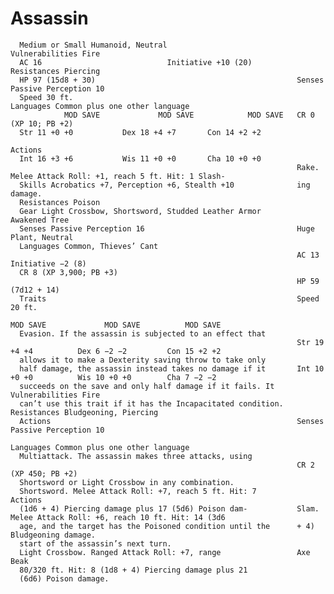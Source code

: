 # Assassin

      Medium or Small Humanoid, Neutral                             Vulnerabilities Fire
      AC 16                            Initiative +10 (20)                Resistances Piercing
      HP 97 (15d8 + 30)                                             Senses Passive Perception 10
      Speed 30 ft.                                                  Languages Common plus one other language
                MOD SAVE             MOD SAVE            MOD SAVE   CR 0 (XP 10; PB +2)
      Str 11 +0 +0           Dex 18 +4 +7       Con 14 +2 +2
                                                                    Actions
      Int 16 +3 +6           Wis 11 +0 +0       Cha 10 +0 +0
                                                                    Rake. Melee Attack Roll: +1, reach 5 ft. Hit: 1 Slash-
      Skills Acrobatics +7, Perception +6, Stealth +10              ing damage.
      Resistances Poison
      Gear Light Crossbow, Shortsword, Studded Leather Armor        Awakened Tree
      Senses Passive Perception 16                                  Huge Plant, Neutral
      Languages Common, Thieves’ Cant
                                                                    AC 13                           Initiative −2 (8)
      CR 8 (XP 3,900; PB +3)
                                                                    HP 59 (7d12 + 14)
      Traits                                                        Speed 20 ft.
                                                                              MOD SAVE             MOD SAVE          MOD SAVE
      Evasion. If the assassin is subjected to an effect that
                                                                    Str 19 +4 +4          Dex 6 −2 −2         Con 15 +2 +2
      allows it to make a Dexterity saving throw to take only
      half damage, the assassin instead takes no damage if it       Int 10 +0 +0          Wis 10 +0 +0        Cha 7 −2 −2
      succeeds on the save and only half damage if it fails. It     Vulnerabilities Fire
      can’t use this trait if it has the Incapacitated condition.   Resistances Bludgeoning, Piercing
      Actions                                                       Senses Passive Perception 10
                                                                    Languages Common plus one other language
      Multiattack. The assassin makes three attacks, using
                                                                    CR 2 (XP 450; PB +2)
      Shortsword or Light Crossbow in any combination.
      Shortsword. Melee Attack Roll: +7, reach 5 ft. Hit: 7         Actions
      (1d6 + 4) Piercing damage plus 17 (5d6) Poison dam-           Slam. Melee Attack Roll: +6, reach 10 ft. Hit: 14 (3d6
      age, and the target has the Poisoned condition until the      + 4) Bludgeoning damage.
      start of the assassin’s next turn.
      Light Crossbow. Ranged Attack Roll: +7, range                 Axe Beak
      80/320 ft. Hit: 8 (1d8 + 4) Piercing damage plus 21
      (6d6) Poison damage.
